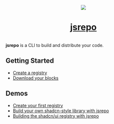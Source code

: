 <p align="center">
  <a href="https://jsrepo.dev">
    <picture>
      <img src="https://github.com/user-attachments/assets/f1c70c20-3a4c-4d36-a21e-4d87cdf4f203">
    </picture>
    <h1 align="center">jsrepo</h1>
  </a>
</p>

<p align="center">
  <a aria-label="jsrepo logo" href="https://jsrepo.dev">
    <img alt="" src="https://jsrepo.dev/badges/jsrepo.svg">
  </a> 
</p>

**jsrepo** is a CLI to build and distribute your code.

## Getting Started

- [Create a registry](https://jsrepo.dev/docs/setup/registry)
- [Download your blocks](https://jsrepo.dev/docs/setup/project)

## Demos

- [Create your first registry](https://youtu.be/IyJQI3z8PWg)
- [Build your own shadcn-style library with jsrepo](https://youtu.be/zWfBt1vKb84)
- [Building the shadcn/ui registry with jsrepo](https://youtu.be/tj7BUE9V7fw)
